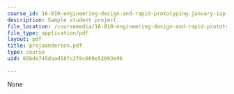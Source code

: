 ```yaml
---
course_id: 16-810-engineering-design-and-rapid-prototyping-january-iap-2007
description: Sample student project.
file_location: /coursemedia/16-810-engineering-design-and-rapid-prototyping-january-iap-2007/65bde745daad58fc2f8c669e52093e96_projaanderson.pdf
file_type: application/pdf
layout: pdf
title: projaanderson.pdf
type: course
uid: 65bde745daad58fc2f8c669e52093e96

---
```

None